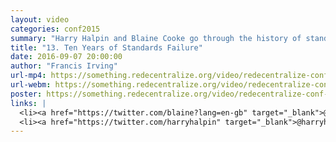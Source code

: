 ```yaml
---
layout: video
categories: conf2015
summary: "Harry Halpin and Blaine Cooke go through the history of standards for social networks and identiy, and why they failed."
title: "13. Ten Years of Standards Failure"
date: 2016-09-07 20:00:00
author: "Francis Irving"
url-mp4: https://something.redecentralize.org/video/redecentralize-conf-2015-13-ten-years-of-standards-failure.mp4
url-webm: https://something.redecentralize.org/video/redecentralize-conf-2015-13-ten-years-of-standards-failure.webm
poster: https://something.redecentralize.org/video/redecentralize-conf-2015-13-ten-years-of-standards-failure.jpg
links: |
  <li><a href="https://twitter.com/blaine?lang=en-gb" target="_blank">@blaine</a></li>
  <li><a href="https://twitter.com/harryhalpin" target="_blank">@harryhalpin</a></li>
---
```

